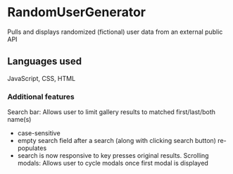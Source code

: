 # RandomUserGenerator
Pulls and displays randomized (fictional) user data from an external public API

## Languages used
JavaScript, CSS, HTML

### Additional features
Search bar: Allows user to limit gallery results to matched first/last/both name(s)
* case-sensitive
* empty search field after a search (along with clicking search button) re-populates 
* search is now responsive to key presses
original results.
Scrolling modals: Allows user to cycle modals once first modal is displayed